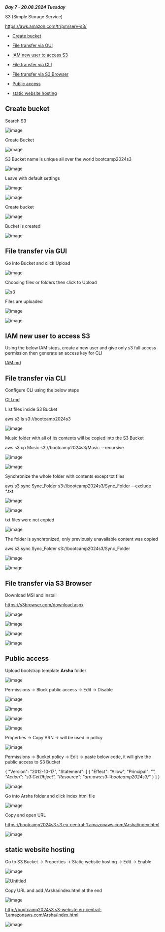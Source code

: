 _**Day 7 - 20.08.2024 Tuesday**_

S3 (Simple Storage Service)

https://aws.amazon.com/tr/pm/serv-s3/

- [Create bucket](#Create-bucket)

- [File transfer via GUI](#File-transfer-via-GUI)

- [IAM new user to access S3](#IAM-new-user-to-access-S3)

- [File transfer via CLI](#File-transfer-via-CLI)

- [File transfer via S3 Browser](#File-transfer-via-S3-Browser)

- [Public access](#Public-access)

- [static website hosting](#static-website-hosting)



## Create bucket

Search S3

![image](https://github.com/user-attachments/assets/9c18bc13-4e58-4a8e-8303-a7ff86e63b70)

Create Bucket

![image](https://github.com/user-attachments/assets/dd5c47c6-251a-49ca-8737-bfb1bab00927)

S3 Bucket name is unique all over the world
bootcamp2024s3

![image](https://github.com/user-attachments/assets/d083100e-91ee-4b61-88a8-54dae75f6ef5)

Leave with default settings

![image](https://github.com/user-attachments/assets/13bcd2db-8237-4be2-89e1-de4e6d343420)

![image](https://github.com/user-attachments/assets/24af3338-908c-4311-9fa0-e90fb96a1b46)

Create bucket

![image](https://github.com/user-attachments/assets/1e19fdc1-22e8-40e9-8de5-b2d462cdfb69)

Bucket is created

![image](https://github.com/user-attachments/assets/22b89503-ec2a-4c47-b39a-012345fb6c37)


## File transfer via GUI

Go into Bucket and click Upload

![image](https://github.com/user-attachments/assets/2635ad07-f7c0-4768-8d97-e76686906b9e)

Choosing files or folders then click to Upload

![s3](https://github.com/user-attachments/assets/7a5e91d5-4219-4f09-8e0a-1b5dc2c78b7c)

Files are uploaded

![image](https://github.com/user-attachments/assets/e55e0bae-ddf2-4635-aff3-8adf360e0389)

![image](https://github.com/user-attachments/assets/8b524752-c7d4-407e-a3e4-d2f379dfbd2d)


## IAM new user to access S3

Using the below IAM steps, create a new user and give only s3 full access permission then generate an access key for CLI 

[IAM.md](https://github.com/fatihsomer/Cloud_Tech_Bootcamp/blob/main/2-AWS_Services/Day_6/IAM.md)


## File transfer via CLI

Configure CLI using the below steps

[CLI.md](https://github.com/fatihsomer/Cloud_Tech_Bootcamp/blob/main/2-AWS_Services/Day_6/CLI.md)

List files inside S3 Bucket

aws s3 ls s3://bootcamp2024s3

![image](https://github.com/user-attachments/assets/3252df15-2209-49d2-8734-f3b28b7194a4)

Music folder with all of its contents will be copied into the S3 Bucket

aws s3 cp Music s3://bootcamp2024s3/Music --recursive

![image](https://github.com/user-attachments/assets/80f8a8c3-5af7-4079-9358-2866adfe6a82)

![image](https://github.com/user-attachments/assets/1c98a940-450c-4829-bcf2-9305e15c3271)

Synchronize the whole folder with contents except txt files

aws s3 sync Sync_Folder s3://bootcamp2024s3/Sync_Folder --exclude *.txt

![image](https://github.com/user-attachments/assets/6ad85894-b232-4997-a849-1968c3435445)

![image](https://github.com/user-attachments/assets/efac47d4-6073-4502-bc80-91705fafb581)

txt files were not copied

![image](https://github.com/user-attachments/assets/b7e28e1a-64da-46e8-90ae-19aedd06676d)

The folder is synchronized, only previously unavailable content was copied

aws s3 sync Sync_Folder s3://bootcamp2024s3/Sync_Folder

![image](https://github.com/user-attachments/assets/48bd563f-bfb6-4357-b8cd-cd14abc69be3)

![image](https://github.com/user-attachments/assets/2bec17d1-7652-4389-a115-bf6e7fd4fcce)


## File transfer via S3 Browser

Download MSI and install

https://s3browser.com/download.aspx

![image](https://github.com/user-attachments/assets/d4649d3f-faf5-4564-af28-162d4a48850d)

![image](https://github.com/user-attachments/assets/6bcf4c36-b6e6-435a-bc10-016f7b9060d6)

![image](https://github.com/user-attachments/assets/b7ca4151-8d5b-490f-974e-bd454d2feac3)

![image](https://github.com/user-attachments/assets/15ec7d11-fc9b-4678-8cd0-dc1895f4ce18)


## Public access

Upload bootstrap template **Arsha** folder

![image](https://github.com/user-attachments/assets/3302fecf-5f50-44e7-8138-a6d1df2432d2)


Permissions → Block public access → Edit → Disable

![image](https://github.com/user-attachments/assets/045c5d1f-0d42-4ad1-a424-3aa0f85077a7)

![image](https://github.com/user-attachments/assets/ef006805-974f-4d3d-91fe-273676cf1d0b)

![image](https://github.com/user-attachments/assets/211d15b4-31c9-4ef6-98cb-216f43672e04)

![image](https://github.com/user-attachments/assets/639a6eb6-2f5e-4696-8a58-aca484529739)


Properties → Copy ARN → will be used in policy

![image](https://github.com/user-attachments/assets/a2c98c9d-e4de-4b3b-97b3-bb8e0b116515)


Permissions → Bucket policy → Edit → paste below code, it will give the public access to S3 Bucket

{
    "Version": "2012-10-17",
    "Statement": [
        {
            "Effect": "Allow",
            "Principal": "*",
            "Action": "s3:GetObject",
            "Resource": "arn:aws:s3:::bootcamp2024s3/*"
        }
    ]
}

![image](https://github.com/user-attachments/assets/27122f39-10f7-418c-a2ef-fd050659b446)


Go into Arsha folder and click index.html file 

![image](https://github.com/user-attachments/assets/5e3b3014-a59f-47db-bd96-e43e9140d184)


Copy and open URL

https://bootcamp2024s3.s3.eu-central-1.amazonaws.com/Arsha/index.html

![image](https://github.com/user-attachments/assets/3c237003-e5a3-4655-8e12-1b4efc29499d)


## static website hosting

Go to S3 Bucket → Properties → Static website hosting → Edit → Enable

![image](https://github.com/user-attachments/assets/71d197b3-bd5d-42df-8893-4e2c7b9b3774)

![Untitled](https://github.com/user-attachments/assets/28c78231-0c8e-4f0d-987a-baf7dadbd27f)

Copy URL and add /Arsha/index.html at the end

![image](https://github.com/user-attachments/assets/bfd4ba44-f25b-4ba2-8028-b258c0360ead)

http://bootcamp2024s3.s3-website.eu-central-1.amazonaws.com/Arsha/index.html

![image](https://github.com/user-attachments/assets/44979534-7427-467f-bf3d-983761a1fafa)

